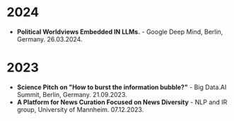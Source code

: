 # 2024
* **Political Worldviews Embedded IN LLMs.** - Google Deep Mind, Berlin, Germany. 26.03.2024.

# 2023
* **Science Pitch on "How to burst the information bubble?"** - Big Data.AI Summit, Berlin, Germany. 21.09.2023. 
* **A Platform for News Curation Focused on News Diversity** - NLP and IR group, University of Mannheim. 07.12.2023.
